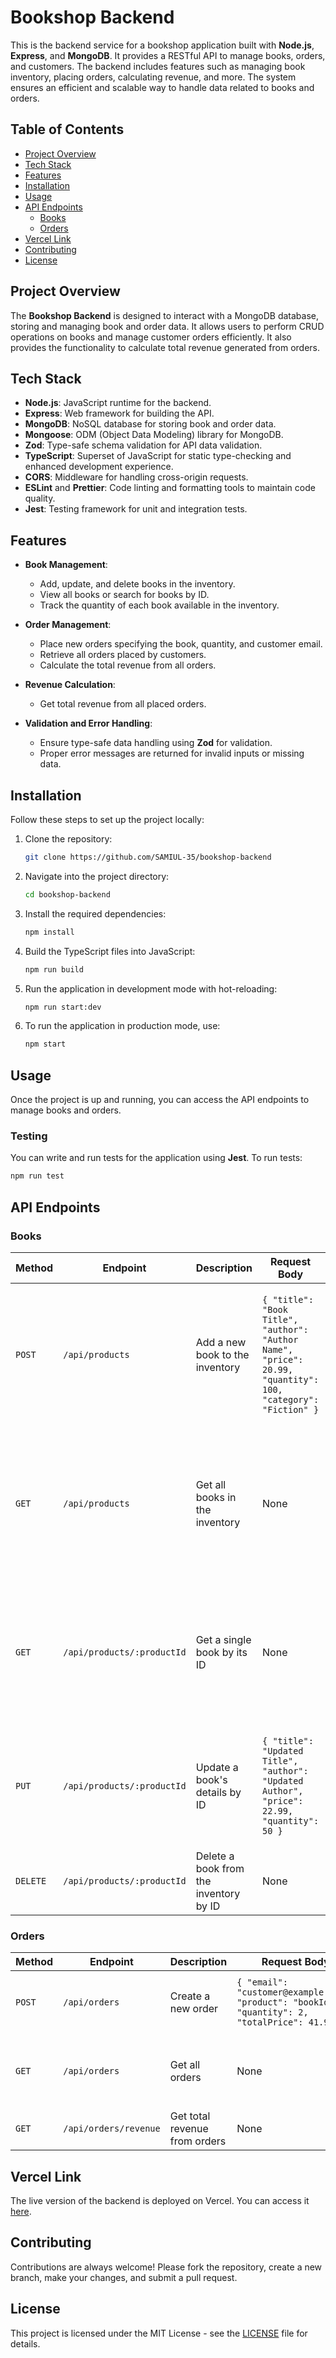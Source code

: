 
# Bookshop Backend

This is the backend service for a bookshop application built with **Node.js**, **Express**, and **MongoDB**. It provides a RESTful API to manage books, orders, and customers. The backend includes features such as managing book inventory, placing orders, calculating revenue, and more. The system ensures an efficient and scalable way to handle data related to books and orders.

## Table of Contents

- [Project Overview](#project-overview)
- [Tech Stack](#tech-stack)
- [Features](#features)
- [Installation](#installation)
- [Usage](#usage)
- [API Endpoints](#api-endpoints)
  - [Books](#books)
  - [Orders](#orders)
- [Vercel Link](#vercel-link)
- [Contributing](#contributing)
- [License](#license)

## Project Overview

The **Bookshop Backend** is designed to interact with a MongoDB database, storing and managing book and order data. It allows users to perform CRUD operations on books and manage customer orders efficiently. It also provides the functionality to calculate total revenue generated from orders.

## Tech Stack

- **Node.js**: JavaScript runtime for the backend.
- **Express**: Web framework for building the API.
- **MongoDB**: NoSQL database for storing book and order data.
- **Mongoose**: ODM (Object Data Modeling) library for MongoDB.
- **Zod**: Type-safe schema validation for API data validation.
- **TypeScript**: Superset of JavaScript for static type-checking and enhanced development experience.
- **CORS**: Middleware for handling cross-origin requests.
- **ESLint** and **Prettier**: Code linting and formatting tools to maintain code quality.
- **Jest**: Testing framework for unit and integration tests.

## Features

- **Book Management**: 
  - Add, update, and delete books in the inventory.
  - View all books or search for books by ID.
  - Track the quantity of each book available in the inventory.

- **Order Management**:
  - Place new orders specifying the book, quantity, and customer email.
  - Retrieve all orders placed by customers.
  - Calculate the total revenue from all orders.

- **Revenue Calculation**:
  - Get total revenue from all placed orders.
  
- **Validation and Error Handling**:
  - Ensure type-safe data handling using **Zod** for validation.
  - Proper error messages are returned for invalid inputs or missing data.

## Installation

Follow these steps to set up the project locally:

1. Clone the repository:
   ```bash
   git clone https://github.com/SAMIUL-35/bookshop-backend
   ```

2. Navigate into the project directory:
   ```bash
   cd bookshop-backend
   ```

3. Install the required dependencies:
   ```bash
   npm install
   ```

4. Build the TypeScript files into JavaScript:
   ```bash
   npm run build
   ```

5. Run the application in development mode with hot-reloading:
   ```bash
   npm run start:dev
   ```

6. To run the application in production mode, use:
   ```bash
   npm start
   ```

## Usage

Once the project is up and running, you can access the API endpoints to manage books and orders.

### Testing

You can write and run tests for the application using **Jest**. To run tests:

```bash
npm run test
```

## API Endpoints

### Books

| Method | Endpoint                  | Description                        | Request Body                                                               | Response Body                                                                 |
|--------|---------------------------|------------------------------------|-----------------------------------------------------------------------------|-------------------------------------------------------------------------------|
| `POST` | `/api/products`            | Add a new book to the inventory    | `{ "title": "Book Title", "author": "Author Name", "price": 20.99, "quantity": 100, "category": "Fiction" }` | `{ "_id": "bookId", "title": "Book Title", "author": "Author Name", "price": 20.99, "quantity": 100, "category": "Fiction" }` |
| `GET`  | `/api/products`            | Get all books in the inventory     | None                                                                        | `[ { "_id": "bookId", "title": "Book Title", "author": "Author Name", "price": 20.99, "quantity": 100, "category": "Fiction" }, ... ]` |
| `GET`  | `/api/products/:productId` | Get a single book by its ID        | None                                                                        | `{ "_id": "bookId", "title": "Book Title", "author": "Author Name", "price": 20.99, "quantity": 100, "category": "Fiction" }` |
| `PUT`  | `/api/products/:productId` | Update a book's details by ID      | `{ "title": "Updated Title", "author": "Updated Author", "price": 22.99, "quantity": 50 }` | `{ "_id": "bookId", "title": "Updated Title", "author": "Updated Author", "price": 22.99, "quantity": 50 }` |
| `DELETE`| `/api/products/:productId` | Delete a book from the inventory by ID | None | `{}` (empty response) |

### Orders

| Method | Endpoint                  | Description                        | Request Body                                                               | Response Body                                                                 |
|--------|---------------------------|------------------------------------|-----------------------------------------------------------------------------|-------------------------------------------------------------------------------|
| `POST` | `/api/orders`             | Create a new order                 | `{ "email": "customer@example.com", "product": "bookId", "quantity": 2, "totalPrice": 41.98 }` | `{ "_id": "orderId", "email": "customer@example.com", "product": "bookId", "quantity": 2, "totalPrice": 41.98 }` |
| `GET`  | `/api/orders`             | Get all orders                     | None                                                                        | `[ { "_id": "orderId", "email": "customer@example.com", "product": "bookId", "quantity": 2, "totalPrice": 41.98 }, ... ]` |
| `GET`  | `/api/orders/revenue`     | Get total revenue from orders      | None                                                                        | `{ "totalRevenue": 500.00 }` |

## Vercel Link

The live version of the backend is deployed on Vercel. You can access it [here](https://bookshop-backend-psi.vercel.app).

## Contributing

Contributions are always welcome! Please fork the repository, create a new branch, make your changes, and submit a pull request.

## License

This project is licensed under the MIT License - see the [LICENSE](LICENSE) file for details.
